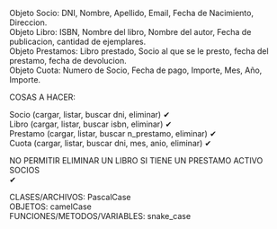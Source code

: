 Objeto Socio: DNI, Nombre, Apellido, Email, Fecha de Nacimiento, Direccion. <br>
Objeto Libro: ISBN, Nombre del libro, Nombre del autor, Fecha de publicacion, cantidad de ejemplares. <br>
Objeto Prestamos: Libro prestado, Socio al que se le presto, fecha del prestamo, fecha de devolucion. <br>
Objeto Cuota: Numero de Socio, Fecha de pago, Importe, Mes, Año, Importe. <br>

COSAS A HACER: <br>

Socio (cargar, listar, buscar dni, eliminar) ✔ <br>
Libro (cargar, listar, buscar isbn, eliminar) ✔ <br>
Prestamo (cargar, listar, buscar n_prestamo, eliminar) ✔ <br>
Cuota (cargar, listar, buscar dni, mes, anio, eliminar) ✔ <br>

NO PERMITIR ELIMINAR UN LIBRO SI TIENE UN PRESTAMO ACTIVO SOCIOS <br> ✔

CLASES/ARCHIVOS: PascalCase <br>
OBJETOS: camelCase <br>
FUNCIONES/METODOS/VARIABLES: snake_case <br>
